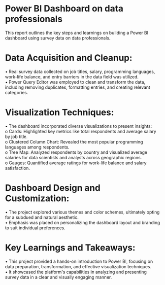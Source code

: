 # Power BI Dashboard on data professionals
This report outlines the key steps and learnings on building a Power BI dashboard using survey data on data professionals.

# Data Acquisition and Cleanup:  
• Real survey data collected on job titles, salary, programming languages, work-life balance, and entry barriers in the data field was utilized.  
• Power Query Editor was employed to clean and transform the data, including removing duplicates, formatting entries, and creating relevant categories.  
# Visualization Techniques: 
• The dashboard incorporated diverse visualizations to present insights:  
o Cards: Highlighted key metrics like total respondents and average salary by job title.  
o Clustered Column Chart: Revealed the most popular programming languages among respondents.  
o Tree Map: Analyzed respondents by country and visualized average salaries for data scientists and analysts across geographic regions.  
o Gauges: Quantified average ratings for work-life balance and salary satisfaction.  
# Dashboard Design and Customization:  
• The project explored various themes and color schemes, ultimately opting for a subdued and natural aesthetic.  
• Emphasis was placed on personalizing the dashboard layout and branding to suit individual preferences.  
# Key Learnings and Takeaways:  
• This project provided a hands-on introduction to Power BI, focusing on data preparation, transformation, and effective visualization techniques.  
• It showcased the platform's capabilities in analyzing and presenting survey data in a clear and visually engaging manner.   
